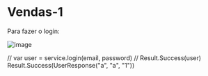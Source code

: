# Vendas-1

Para fazer o login:

![image](https://user-images.githubusercontent.com/78550661/191388425-83f945ae-ed16-4aa6-b586-6aa65df0b97c.png)


//                var user = service.login(email, password)
//                Result.Success(user)
                Result.Success(UserResponse("a", "a", "1"))
